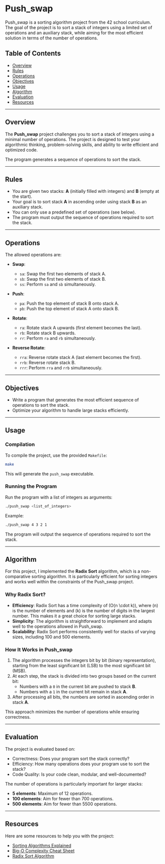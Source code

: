 # Push_swap

Push_swap is a sorting algorithm project from the 42 school curriculum. The goal of the project is to sort a stack of integers using a limited set of operations and an auxiliary stack, while aiming for the most efficient solution in terms of the number of operations.

## Table of Contents

- [Overview](#overview)
- [Rules](#rules)
- [Operations](#operations)
- [Objectives](#objectives)
- [Usage](#usage)
- [Algorithm](#algorithm)
- [Evaluation](#evaluation)
- [Resources](#resources)

---

## Overview

The **Push_swap** project challenges you to sort a stack of integers using a minimal number of operations. The project is designed to test your algorithmic thinking, problem-solving skills, and ability to write efficient and optimized code.

The program generates a sequence of operations to sort the stack.

---

## Rules

- You are given two stacks: **A** (initially filled with integers) and **B** (empty at the start).
- Your goal is to sort stack **A** in ascending order using stack **B** as an auxiliary stack.
- You can only use a predefined set of operations (see below).
- The program must output the sequence of operations required to sort the stack.

---

## Operations

The allowed operations are:

- **Swap**:
  - `sa`: Swap the first two elements of stack A.
  - `sb`: Swap the first two elements of stack B.
  - `ss`: Perform `sa` and `sb` simultaneously.

- **Push**:
  - `pa`: Push the top element of stack B onto stack A.
  - `pb`: Push the top element of stack A onto stack B.

- **Rotate**:
  - `ra`: Rotate stack A upwards (first element becomes the last).
  - `rb`: Rotate stack B upwards.
  - `rr`: Perform `ra` and `rb` simultaneously.

- **Reverse Rotate**:
  - `rra`: Reverse rotate stack A (last element becomes the first).
  - `rrb`: Reverse rotate stack B.
  - `rrr`: Perform `rra` and `rrb` simultaneously.

---

## Objectives

- Write a program that generates the most efficient sequence of operations to sort the stack.
- Optimize your algorithm to handle large stacks efficiently.

---

## Usage

### Compilation

To compile the project, use the provided `Makefile`:

```bash
make
```

This will generate the `push_swap` executable.

### Running the Program

Run the program with a list of integers as arguments:

```bash
./push_swap <list_of_integers>
```

Example:

```bash
./push_swap 4 3 2 1
```

The program will output the sequence of operations required to sort the stack.

---

## Algorithm

For this project, I implemented the **Radix Sort** algorithm, which is a non-comparative sorting algorithm. It is particularly efficient for sorting integers and works well within the constraints of the Push_swap project.

### Why Radix Sort?

- **Efficiency**: Radix Sort has a time complexity of \(O(n \cdot k)\), where \(n\) is the number of elements and \(k\) is the number of digits in the largest number. This makes it a great choice for sorting large stacks.
- **Simplicity**: The algorithm is straightforward to implement and adapts well to the operations allowed in Push_swap.
- **Scalability**: Radix Sort performs consistently well for stacks of varying sizes, including 100 and 500 elements.

### How It Works in Push_swap

1. The algorithm processes the integers bit by bit (binary representation), starting from the least significant bit (LSB) to the most significant bit (MSB).
2. At each step, the stack is divided into two groups based on the current bit:
   - Numbers with a `0` in the current bit are pushed to stack **B**.
   - Numbers with a `1` in the current bit remain in stack **A**.
3. After processing all bits, the numbers are sorted in ascending order in stack **A**.

This approach minimizes the number of operations while ensuring correctness.

---

## Evaluation

The project is evaluated based on:

- Correctness: Does your program sort the stack correctly?
- Efficiency: How many operations does your program use to sort the stack?
- Code Quality: Is your code clean, modular, and well-documented?

The number of operations is particularly important for larger stacks:
- **5 elements**: Maximum of 12 operations.
- **100 elements**: Aim for fewer than 700 operations.
- **500 elements**: Aim for fewer than 5500 operations.

---

## Resources

Here are some resources to help you with the project:

- [Sorting Algorithms Explained](https://www.geeksforgeeks.org/sorting-algorithms/)
- [Big-O Complexity Cheat Sheet](https://www.bigocheatsheet.com/)
- [Radix Sort Algorithm](https://en.wikipedia.org/wiki/Radix_sort)
